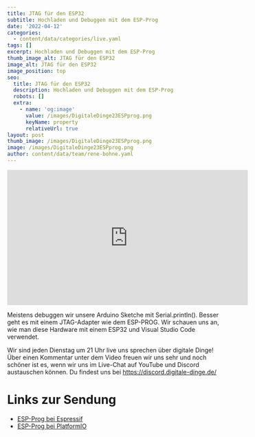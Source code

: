 ```yaml
---
title: JTAG für den ESP32
subtitle: Hochladen und Debuggen mit dem ESP-Prog
date: '2022-04-12'
categories:
  - content/data/categories/live.yaml
tags: []
excerpt: Hochladen und Debuggen mit dem ESP-Prog
thumb_image_alt: JTAG für den ESP32
image_alt: JTAG für den ESP32
image_position: top
seo:
  title: JTAG für den ESP32
  description: Hochladen und Debuggen mit dem ESP-Prog
  robots: []
  extra:
    - name: 'og:image'
      value: /images/DigitaleDinge23ESPprog.png
      keyName: property
      relativeUrl: true
layout: post
thumb_image: /images/DigitaleDinge23ESPprog.png
image: /images/DigitaleDinge23ESPprog.png
author: content/data/team/rene-bohne.yaml
---
```

<iframe width="560" height="315"
src="https://www.youtube.com/embed/8aHkqnezq2w?modestbranding=1"
frameborder="0" allow="accelerometer; autoplay; encrypted-media;
gyroscope; picture-in-picture" allowfullscreen>\\\</iframe>

Meistens debuggen wir unsere Arduino Sketche mit Serial.println(). Besser geht es mit einem JTAG-Adapter wie dem ESP-PROG. Wir schauen uns an, wie man diese Hardware mit einem ESP32 und Visual Studio Code verwendet.

Wir sind jeden Dienstag um 21 Uhr live uns sprechen über digitale Dinge! Über einen Kommentar unter dem Video freuen wir uns sehr und noch schöner ist es, wenn wir uns im Live-Chat auf YouTube und Discord austauschen können. Du findest uns bei https://discord.digitale-dinge.de/


# Links zur Sendung

* [ESP-Prog bei Espressif](https://docs.espressif.com/projects/espressif-esp-iot-solution/en/latest/hw-reference/ESP-Prog_guide.html) 
* [ESP-Prog bei PlatformIO](https://docs.platformio.org/en/stable/plus/debug-tools/esp-prog.html)



